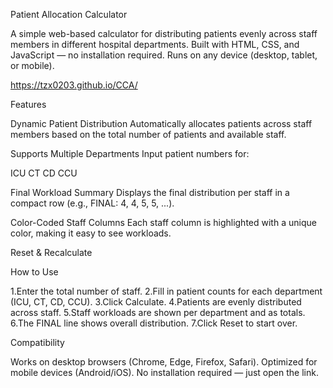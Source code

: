 Patient Allocation Calculator

A simple web-based calculator for distributing patients evenly across staff members in different hospital departments.
Built with HTML, CSS, and JavaScript — no installation required. Runs on any device (desktop, tablet, or mobile).

https://tzx0203.github.io/CCA/

Features

Dynamic Patient Distribution
Automatically allocates patients across staff members based on the total number of patients and available staff.

Supports Multiple Departments
Input patient numbers for:

ICU
CT
CD
CCU

Final Workload Summary
Displays the final distribution per staff in a compact row (e.g., FINAL: 4, 4, 5, 5, ...).

Color-Coded Staff Columns
Each staff column is highlighted with a unique color, making it easy to see workloads.

Reset & Recalculate

How to Use

1.Enter the total number of staff.
2.Fill in patient counts for each department (ICU, CT, CD, CCU).
3.Click Calculate.
4.Patients are evenly distributed across staff.
5.Staff workloads are shown per department and as totals.
6.The FINAL line shows overall distribution.
7.Click Reset to start over.

Compatibility

Works on desktop browsers (Chrome, Edge, Firefox, Safari).
Optimized for mobile devices (Android/iOS).
No installation required — just open the link.
